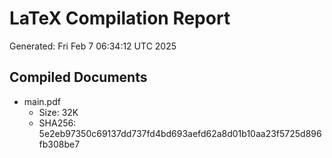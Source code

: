 # LaTeX Compilation Report
Generated: Fri Feb  7 06:34:12 UTC 2025
## Compiled Documents
- main.pdf
  - Size: 32K
  - SHA256: 5e2eb97350c69137dd737fd4bd693aefd62a8d01b10aa23f5725d896fb308be7
